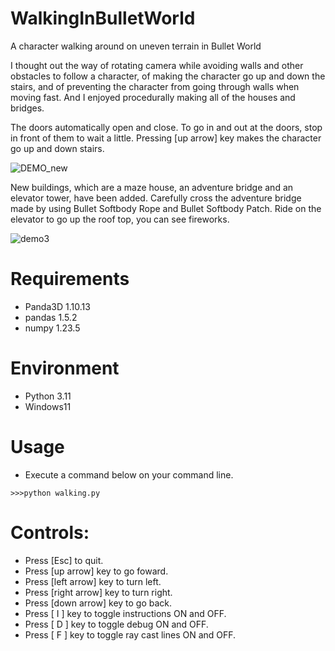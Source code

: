# WalkingInBulletWorld

A character walking around on uneven terrain in Bullet World

I thought out the way of rotating camera while avoiding walls and other obstacles to follow a character, of making the character go up and down the stairs, and of preventing the character from going through walls when moving fast. And I enjoyed procedurally making all of the houses and bridges. 

The doors automatically open and close. To go in and out at the doors, stop in front of them to wait a little. Pressing [up arrow] key makes the character go up and down stairs. 

![DEMO_new](https://user-images.githubusercontent.com/48859041/233696155-3bfe126e-ed1f-47d3-9937-a8623c39cca1.png)

New buildings, which are a maze house, an adventure bridge and an elevator tower, have been added. Carefully cross the adventure bridge made by using Bullet Softbody Rope and Bullet Softbody Patch. Ride on the elevator to go up the roof top, you can see fireworks.

![demo3](https://github.com/taKana671/WalkingInBulletWorld/assets/48859041/73e5e215-76e0-4cd4-93d6-ada5cf5b7eff)

# Requirements
* Panda3D 1.10.13
* pandas 1.5.2
* numpy 1.23.5

# Environment
* Python 3.11
* Windows11

# Usage
* Execute a command below on your command line.
```
>>>python walking.py
```

# Controls:
* Press [Esc] to quit.
* Press [up arrow] key to go foward.
* Press [left arrow] key to turn left.
* Press [right arrow] key to turn right.
* Press [down arrow] key to go back.
* Press [ I ] key to toggle instructions ON and OFF.
* Press [ D ] key to toggle debug ON and OFF.
* Press [ F ] key to toggle ray cast lines ON and OFF.
